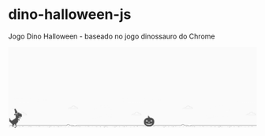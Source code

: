 # dino-halloween-js
Jogo Dino Halloween - baseado no jogo dinossauro do Chrome

![Alt text](/imgs/image_game-dino.png?raw=true "Dino Halloween")
